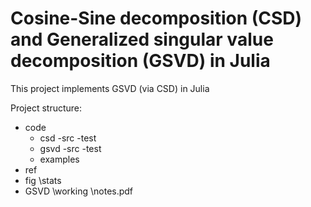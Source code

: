 # Cosine-Sine decomposition (CSD) and Generalized singular value decomposition (GSVD) in Julia

This project implements GSVD (via CSD) in Julia

Project structure:
- code
  - csd
    -src 
    -test
  - gsvd
    -src
    -test
  - examples
- ref
- fig \stats
- GSVD \working \notes.pdf
